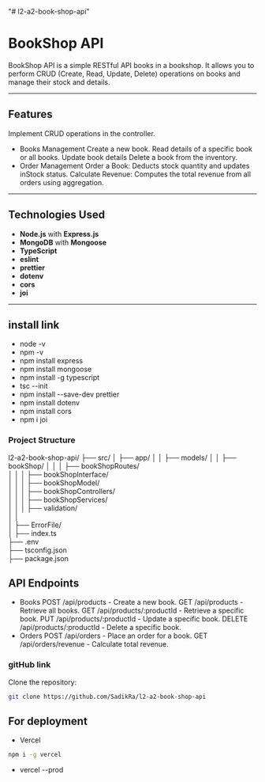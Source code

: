 "# l2-a2-book-shop-api"

# BookShop API

BookShop API is a simple RESTful API books in a bookshop. It allows you to perform CRUD (Create, Read, Update, Delete) operations on books and manage their stock and details.

---

## Features

Implement CRUD operations in the controller.

- Books Management
Create a new book.
Read details of a specific book or all books.
Update book details
Delete a book from the inventory.
- Order Management
Order a Book: Deducts stock quantity and updates inStock status.
Calculate Revenue: Computes the total revenue from all orders using aggregation.

---

## Technologies Used

- **Node.js** with **Express.js**
- **MongoDB** with **Mongoose**
- **TypeScript**
- **eslint**
- **prettier**
- **dotenv**
- **cors**
- **joi**


---

## install link

- node -v
- npm -v
- npm install express
- npm install mongoose
- npm install -g typescript
- tsc --init
- npm install --save-dev prettier
- npm install dotenv
- npm install cors
- npm i joi

### Project Structure

l2-a2-book-shop-api/
├── src/
│       ├── app/
│   │   ├── models/
│   │      ├── bookShop/
│   │      │   ├── bookShopRoutes/          
│   │      │   ├── bookShopInterface/          
│   │      │   ├── bookShopModel/          
│   │      │   ├── bookShopControllers/    
│   │      │   ├── bookShopServices/        
│   │      │   ├── validation/        
│   │                         
│   ├── ErrorFile/                           
│   ├── index.ts                             
├── .env                                     
├── tsconfig.json                           
├── package.json                           



## API Endpoints

- Books
POST /api/products - Create a new book.
GET /api/products - Retrieve all books.
GET /api/products/:productId - Retrieve a specific book.
PUT /api/products/:productId - Update a specific book.
DELETE /api/products/:productId - Delete a specific book.
- Orders
POST /api/orders - Place an order for a book.
GET /api/orders/revenue - Calculate total revenue.

### gitHub link

Clone the repository:

```bash
git clone https://github.com/SadikRa/l2-a2-book-shop-api

```

## For deployment 
 - Vercel
 ```bash
 npm i -g vercel
```
 - vercel --prod